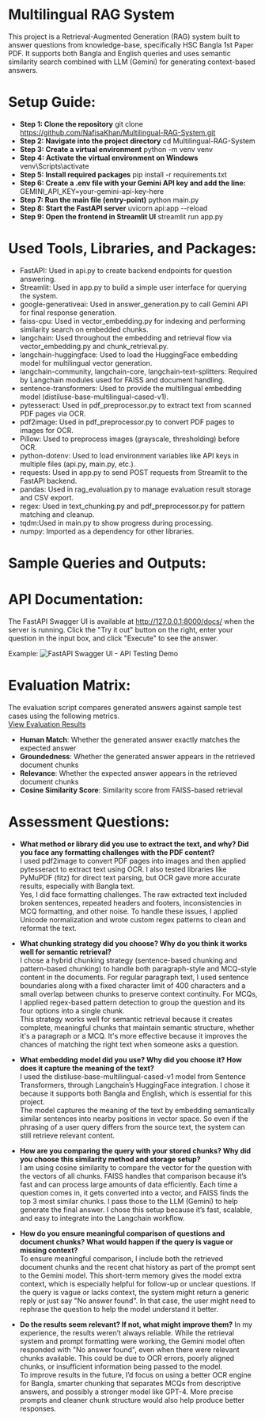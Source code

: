 # Multilingual RAG System

This project is a Retrieval-Augmented Generation (RAG) system built to answer questions from knowledge-base, specifically HSC Bangla 1st Paper PDF. It supports both Bangla and English queries and uses semantic similarity search combined with LLM (Gemini) for generating context-based answers.

# Setup Guide:

* **Step 1: Clone the repository**
    git clone https://github.com/NafisaKhan/Multilingual-RAG-System.git
* **Step 2: Navigate into the project directory**
    cd Multilingual-RAG-System
* **Step 3: Create a virtual environment**
    python -m venv venv
* **Step 4: Activate the virtual environment on Windows**
    venv\Scripts\activate
* **Step 5: Install required packages**
    pip install -r requirements.txt
* **Step 6: Create a .env file with your Gemini API key and add the line:**
    GEMINI_API_KEY=your-gemini-api-key-here
* **Step 7: Run the main file (entry-point)**
    python main.py
* **Step 8: Start the FastAPI server**
    uvicorn api:app --reload
* **Step 9: Open the frontend in Streamlit UI**
    streamlit run app.py


# Used Tools, Libraries, and Packages:

* FastAPI: Used in api.py to create backend endpoints for question answering.
* Streamlit: Used in app.py to build a simple user interface for querying the system.
* google-generativeai: Used in answer_generation.py to call Gemini API for final response generation.
* faiss-cpu: Used in vector_embedding.py for indexing and performing similarity search on embedded chunks.
* langchain: Used throughout the embedding and retrieval flow via vector_embedding.py and chunk_retrieval.py.
* langchain-huggingface: Used to load the HuggingFace embedding model for multilingual vector generation.
* langchain-community, langchain-core, langchain-text-splitters: Required by Langchain modules used for FAISS and document handling.
* sentence-transformers: Used to provide the multilingual embedding model (distiluse-base-multilingual-cased-v1).
* pytesseract: Used in pdf_preprocessor.py to extract text from scanned PDF pages via OCR.
* pdf2image: Used in pdf_preprocessor.py to convert PDF pages to images for OCR.
* Pillow: Used to preprocess images (grayscale, thresholding) before OCR.
* python-dotenv: Used to load environment variables like API keys in multiple files (api.py, main.py, etc.).
* requests: Used in app.py to send POST requests from Streamlit to the FastAPI backend.
* pandas: Used in rag_evaluation.py to manage evaluation result storage and CSV export.
* regex: Used in text_chunking.py and pdf_preprocessor.py for pattern matching and cleanup.
* tqdm:Used in main.py to show progress during processing.
* numpy: Imported as a dependency for other libraries.


# Sample Queries and Outputs:


# API Documentation:

The FastAPI Swagger UI is available at http://127.0.0.1:8000/docs/ when the server is running. Click the "Try it out" button on the right, enter your question in the input box, and click "Execute" to see the answer.

Example:
![FastAPI Swagger UI - API Testing Demo](demo_images/fast_api_demo.png)


# Evaluation Matrix:

The evaluation script compares generated answers against sample test cases using the following metrics.  
[View Evaluation Results](rag_tests/evaluation_results.csv)

- **Human Match**: Whether the generated answer exactly matches the expected answer  
- **Groundedness**: Whether the generated answer appears in the retrieved document chunks  
- **Relevance**: Whether the expected answer appears in the retrieved document chunks  
- **Cosine Similarity Score**: Similarity score from FAISS-based retrieval


# Assessment Questions:

* **What method or library did you use to extract the text, and why? Did you face any formatting challenges with the PDF content?** <br>
I used pdf2image to convert PDF pages into images and then applied pytesseract to extract text using OCR. I also tested libraries like PyMuPDF (fitz) for direct text parsing, but OCR gave more accurate results, especially with Bangla text. <br>
Yes, I did face formatting challenges. The raw extracted text included broken sentences, repeated headers and footers, inconsistencies in MCQ formatting, and other noise. To handle these issues, I applied Unicode normalization and wrote custom regex patterns to clean and reformat the text.

* **What chunking strategy did you choose? Why do you think it works well for semantic retrieval?** <br>
I chose a hybrid chunking strategy (sentence-based chunking and pattern-based chunking) to handle both paragraph-style and MCQ-style content in the documents. For regular paragraph text, I used sentence boundaries along with a fixed character limit of 400 characters and a small overlap between chunks to preserve context continuity. For MCQs, I applied regex-based pattern detection to group the question and its four options into a single chunk. <br>
This strategy works well for semantic retrieval because it creates complete, meaningful chunks that maintain semantic structure, whether it's a paragraph or a MCQ. It's more effective because it improves the chances of matching the right text when someone asks a question.

* **What embedding model did you use? Why did you choose it? How does it capture the meaning of the text?** <br>
I used the distiluse-base-multilingual-cased-v1 model from Sentence Transformers, through Langchain’s HuggingFace integration. I chose it because it supports both Bangla and English, which is essential for this project. <br>
The model captures the meaning of the text by embedding semantically similar sentences into nearby positions in vector space. So even if the phrasing of a user query differs from the source text, the system can still retrieve relevant content.

* **How are you comparing the query with your stored chunks? Why did you choose this similarity method and storage setup?** <br>
I am using cosine similarity to compare the vector for the question with the vectors of all chunks. FAISS handles that comparison because it’s fast and can process large amounts of data efficiently. Each time a question comes in, it gets converted into a vector, and FAISS finds the top 3 most similar chunks. I pass those to the LLM (Gemini) to help generate the final answer. I chose this setup because it’s fast, scalable, and easy to integrate into the Langchain workflow.

* **How do you ensure meaningful comparison of questions and document chunks? What would happen if the query is vague or missing context?** <br>
To ensure meaningful comparison, I include both the retrieved document chunks and the recent chat history as part of the prompt sent to the Gemini model. This short-term memory gives the model extra context, which is especially helpful for follow-up or unclear questions. If the query is vague or lacks context, the system might return a generic reply or just say "No answer found". In that case, the user might need to rephrase the question to help the model understand it better.

* **Do the results seem relevant? If not, what might improve them?**
In my experience, the results weren’t always reliable. While the retrieval system and prompt formatting were working, the Gemini model often responded with "No answer found", even when there were relevant chunks available. This could be due to OCR errors, poorly aligned chunks, or insufficient information being passed to the model. <br>
To improve results in the future, I’d focus on using a better OCR engine for Bangla, smarter chunking that separates MCQs from descriptive answers, and possibly a stronger model like GPT-4. More precise prompts and cleaner chunk structure would also help produce better responses.

